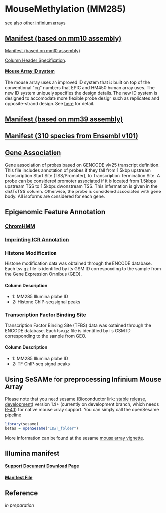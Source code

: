# MouseMethylation (MM285)

see also [other infinium arrays](../README.md)

## [Manifest (based on mm10 assembly)](http://zhouserver.research.chop.edu/InfiniumAnnotation/current/MM285/MM285.mm10.manifest.tsv.gz)

[Manifest (based on mm10 assembly)](https://zwdzwd.s3.amazonaws.com/InfiniumAnnotation/current/MM285/MM285.mm10.manifest.tsv.gz)

[Column Header Specification](20210418_manifest_column_specs.md).

#### [Mouse Array ID system](202010418_MouseArray_ID_system.md)

The mouse array uses an improved ID system that is built on top of the conventional "cg" numbers that EPIC and HM450 human array uses. The new ID system uniquely specifies the design details. The new ID system is designed to accomodate more flexible probe design such as replicates and opposite-strand design. See [here](202010418_MouseArray_ID_system.md) for detail.

## [Manifest (based on mm39 assembly)](http://zhouserver.research.chop.edu/InfiniumAnnotation/current/MM285/MM285.mm39.manifest.tsv.gz)

## [Manifest (310 species from Ensembl v101)](https://github.com/zhou-lab/mouse_array_multispecies)

## [Gene Association](http://zhouserver.research.chop.edu/InfiniumAnnotation/current/MM285/MM285.mm10.manifest.gencode.vM25.tsv.gz)

Gene association of probes based on GENCODE vM25 transcript definition. This file includes annotation of probes if they fall from 1.5kbp upstream Transcription Start Site (TSS/Promoter), to Transcription Termination Site. A probe can be considered promoter associated if it is located from 1.5kbps upstream TSS to 1.5kbps dwonstream TSS. This information is given in the distToTSS column. Otherwise, the probe is considered associated with gene body. All isoforms are considered for each gene.

## Epigenomic Feature Annotation

### [ChromHMM](http://zhouserver.research.chop.edu/InfiniumAnnotation/20210109/MM285/MM285.mm10.chromHMM.tsv.gz)

### [Imprinting ICR Annotation](https://github.com/zhou-lab/ImprintingAnno/blob/master/README.md)

### Histone Modification 

Histone modification data was obtained through the ENCODE database. Each tsv.gz file is identified by its GSM ID corresponding to the sample from the Gene Expression Omnibus (GEO).
 
#### Column Description
- 1: MM285 Illumina probe ID
- 2: Histone ChIP-seq signal peaks

### Transcription Factor Binding Site 

Transcription Factor Binding Site (TFBS) data was obtained through the ENCODE database. Each tsv.gz file is identified by its GSM ID corresponding to the sample from GEO.

#### Column Description
- 1: MM285 Illumina probe ID
- 2: TF ChIP-seq signal peaks

## Using SeSAMe for preprocessing Infinium Mouse Array

Please note that you need sesame (Bioconductor link: [stable release](https://bioconductor.org/packages/release/bioc/html/sesame.html), [development](https://bioconductor.org/packages/devel/bioc/html/sesame.html)) version 1.9+ (currently on development branch, which needs [R-4.1](https://cran.r-project.org/bin/windows/base/rdevel.html)) for native mouse array support. You can simply call the openSesame pipeline

```R
library(sesame)
betas = openSesame("IDAT_folder")
```

More information can be found at the sesame [mouse array vignette](https://bioconductor.org/packages/devel/bioc/vignettes/sesame/inst/doc/nonhuman.html).

## Illumina manifest

#### [Support Document Download Page](https://support.illumina.com/downloads/infinium-mouse-methylation-manifest-file-csv.html)

#### [Manifest File](https://support.illumina.com/content/dam/illumina-support/documents/downloads/productfiles/mouse-methylation/Infinium%20Mouse%20Methylation%20v1.0%20A1%20GS%20Manifest%20File.csv)

## Reference

_in preparation_
